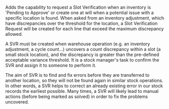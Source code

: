 Adds the capability to request a Slot Verification when an inventory is
'Pending to Approve' or create one at will when a potential issue with a
specific location is found. When asked from an inventory adjustment,
which have discrepancies over the threshold for the location, a Slot
Verification Request will be created for each line that exceed the
maximum discrepancy allowed.

A SVR must be created when warehouse operation (e.g. an inventory
adjustment, a cycle count...) uncovers a count discrepancy within a slot
(a small stock location), and the discrepancy is greater than the
pre-defined acceptable variance threshold. It is a stock manager's task
to confirm the SVR and assign it to someone to perform it.

The aim of SVR is to find and fix errors before they are transferred to
another location, so they will not be found again in similar stock
operations. In other words, a SVR helps to correct an already existing
error in our stock records the earliest possible. Many times, a SVR will
likely lead to manual actions (before being marked as solved) in order
to fix the problems uncovered.
